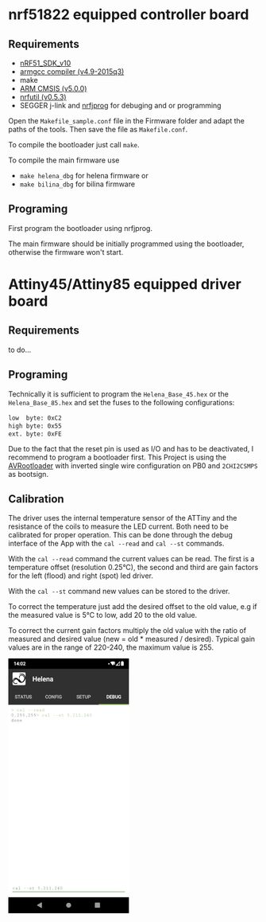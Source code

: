 # nrf51822 equipped controller board

## Requirements
- [nRF51_SDK_v10](https://developer.nordicsemi.com/nRF5_SDK/nRF51_SDK_v10.x.x/)
- [armgcc compiler (v4.9-2015q3)](https://launchpad.net/gcc-arm-embedded/4.9/4.9-2015-q3-update)
- make
- [ARM CMSIS (v5.0.0)](https://github.com/ARM-software/CMSIS_5/tree/5.0.0)
- [nrfutil (v0.5.3)](https://github.com/NordicSemiconductor/pc-nrfutil/tree/0_5_3)
- SEGGER j-link and [nrfjprog](https://www.nordicsemi.com/Products/Development-tools/nrf-command-line-tools/download) for debuging and or programming

Open the `Makefile_sample.conf` file in the Firmware folder and adapt the paths of the tools. Then save the file as `Makefile.conf`.

To compile the bootloader just call `make`.

To compile the main firmware use
- `make helena_dbg` for helena firmware or
- `make bilina_dbg` for bilina firmware

## Programing
First program the bootloader using nrfjprog.

The main firmware should be initially programmed using the bootloader, otherwise the firmware won't start.

# Attiny45/Attiny85 equipped driver board

## Requirements
to do...

## Programing
Technically it is sufficient to program the `Helena_Base_45.hex` or the `Helena_Base_85.hex` and set the fuses to the following configurations: 
```
low  byte: 0xC2  
high byte: 0x55  
ext. byte: 0xFE  
```
Due to the fact that the reset pin is used as I/O and has to be deactivated, I recommend to program a bootloader first. This Project is using the [AVRootloader]( https://github.com/damadmai/AVRootloader) with inverted single wire configuration on PB0 and `2CHI2CSMPS` as bootsign.

## Calibration

The driver uses the internal temperature sensor of the ATTiny and the resistance of the coils to measure the LED current. Both need to be calibrated for proper operation. This can be done through the debug interface of the App with the `cal --read` and `cal --st` commands.  

With the `cal --read` command the current values can be read. The first is a temperature offset (resolution 0.25°C), the second and third are gain factors for the left (flood) and right (spot) led driver.

With the `cal --st` command new values can be stored to the driver.  

To correct the temperature just add the desired offset to the old value, e.g if the measured value is 5°C to low, add 20 to the old value.

To correct the current gain factors multiply the old value with the ratio of measured and desired value (new = old * measured / desired). Typical gain values are in the range of 220-240, the maximum value is 255.

![cal](Documentation/Img/cal_app.png)
